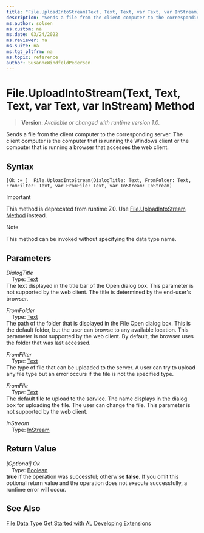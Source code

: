 ```yaml
---
title: "File.UploadIntoStream(Text, Text, Text, var Text, var InStream) Method"
description: "Sends a file from the client computer to the corresponding server."
ms.author: solsen
ms.custom: na
ms.date: 03/24/2022
ms.reviewer: na
ms.suite: na
ms.tgt_pltfrm: na
ms.topic: reference
author: SusanneWindfeldPedersen
---
```

[//]: # (START>DO_NOT_EDIT)
[//]: # (IMPORTANT:Do not edit any of the content between here and the END>DO_NOT_EDIT.)
[//]: # (Any modifications should be made in the .xml files in the ModernDev repo.)
# File.UploadIntoStream(Text, Text, Text, var Text, var InStream) Method
> **Version**: _Available or changed with runtime version 1.0._

Sends a file from the client computer to the corresponding server. The client computer is the computer that is running the Windows client or the computer that is running a browser that accesses the web client.


## Syntax
```AL
[Ok := ]  File.UploadIntoStream(DialogTitle: Text, FromFolder: Text, FromFilter: Text, var FromFile: Text, var InStream: InStream)
```

> [!IMPORTANT]  
> This method is deprecated from runtime 7.0. Use [File.UploadIntoStream Method](file-uploadintostream-string-instream-method.md) instead.

> [!NOTE]
> This method can be invoked without specifying the data type name.
## Parameters
*DialogTitle*  
&emsp;Type: [Text](../text/text-data-type.md)  
The text displayed in the title bar of the Open dialog box. This parameter is not supported by the web client. The title is determined by the end-user's browser.
          

*FromFolder*  
&emsp;Type: [Text](../text/text-data-type.md)  
The path of the folder that is displayed in the File Open dialog box. This is the default folder, but the user can browse to any available location. This parameter is not supported by the web client. By default, the browser uses the folder that was last accessed.
          

*FromFilter*  
&emsp;Type: [Text](../text/text-data-type.md)  
The type of file that can be uploaded to the server. A user can try to upload any file type but an error occurs if the file is not the specified type.
          

*FromFile*  
&emsp;Type: [Text](../text/text-data-type.md)  
The default file to upload to the service. The name displays in the dialog box for uploading the file. The user can change the file. This parameter is not supported by the web client.
        

*InStream*  
&emsp;Type: [InStream](../instream/instream-data-type.md)  
  


## Return Value
*[Optional] Ok*  
&emsp;Type: [Boolean](../boolean/boolean-data-type.md)  
**true** if the operation was successful; otherwise **false**.   If you omit this optional return value and the operation does not execute successfully, a runtime error will occur.  

[//]: # (IMPORTANT: END>DO_NOT_EDIT)

## See Also
[File Data Type](file-data-type.md)
[Get Started with AL](../../devenv-get-started.md)
[Developing Extensions](../../devenv-dev-overview.md)

